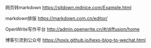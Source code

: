 网页转markdown https://sitdown.mdnice.com/Example.html

markdown排版 https://markdown.com.cn/editor/

OpenWrite写作平台 http://admin.openwrite.cn/#/diffusion/home

博客引流到公众号 https://hoxis.github.io/hexo-blog-to-wechat.html




